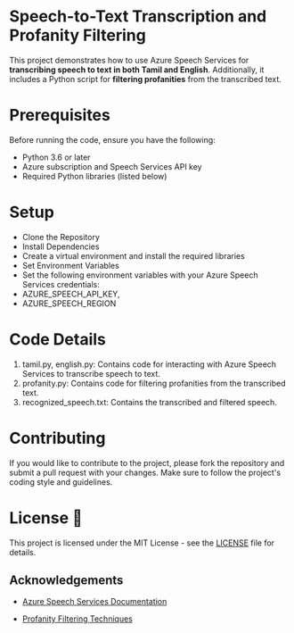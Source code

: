 # Speech-to-Text Transcription and Profanity Filtering

This project demonstrates how to use Azure Speech Services for **transcribing speech to text in both Tamil and English**.
Additionally, it includes a Python script for **filtering profanities** from the transcribed text.

# Prerequisites

Before running the code, ensure you have the following:

- Python 3.6 or later
- Azure subscription and Speech Services API key
- Required Python libraries (listed below)

# Setup

- Clone the Repository
- Install Dependencies
- Create a virtual environment and install the required libraries
- Set Environment Variables
- Set the following environment variables with your Azure Speech Services credentials:
- AZURE_SPEECH_API_KEY,
- AZURE_SPEECH_REGION

# Code Details

1. tamil.py, english.py: Contains code for interacting with Azure Speech Services to transcribe speech to text.
2. profanity.py: Contains code for filtering profanities from the transcribed text.
3. recognized_speech.txt: Contains the transcribed and filtered speech.

# Contributing

If you would like to contribute to the project, please fork the repository and submit a pull request with your changes. Make sure to follow the project's coding style and guidelines.

# License 📃

This project is licensed under the MIT License - see the [LICENSE](https://opensource.org/license/mit) file for details.

## Acknowledgements

- [Azure Speech Services Documentation](https://learn.microsoft.com/en-us/azure/ai-services/speech-service/)

- [Profanity Filtering Techniques](https://pypi.org/project/profanity-filter)
